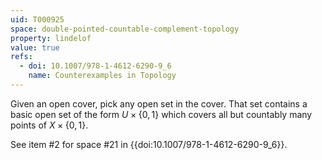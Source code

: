 ```yaml
---
uid: T000925
space: double-pointed-countable-complement-topology
property: lindelof
value: true
refs:
  - doi: 10.1007/978-1-4612-6290-9_6
    name: Counterexamples in Topology
---
```

Given an open cover, pick any open set in the cover. That set contains a basic open set of the form $U \times \{0,1\}$ which covers all but countably many points of $X \times \{0,1\}$.

See item #2 for space #21 in {{doi:10.1007/978-1-4612-6290-9_6}}.
